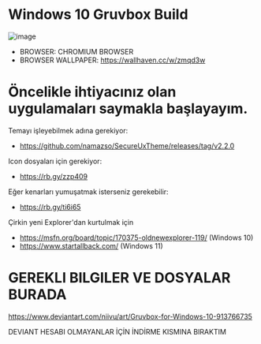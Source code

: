 # Windows 10 Gruvbox Build


![image](https://github.com/Rich-Strike-4868/gruvboxtemasi/assets/114027472/39d0a133-d823-47c4-8469-efe42a73912b)


- BROWSER: CHROMIUM BROWSER
- BROWSER WALLPAPER: https://wallhaven.cc/w/zmqd3w

# Öncelikle ihtiyacınız olan uygulamaları saymakla başlayayım.

Temayı işleyebilmek adına gerekiyor:
- https://github.com/namazso/SecureUxTheme/releases/tag/v2.2.0

Icon dosyaları için gerekiyor:
- https://rb.gy/zzp409

Eğer kenarları yumuşatmak isterseniz gerekebilir:
- https://rb.gy/ti6i65

Çirkin yeni Explorer'dan kurtulmak için
- https://msfn.org/board/topic/170375-oldnewexplorer-119/ (Windows 10)
- https://www.startallback.com/ (Windows 11)

# GEREKLI BILGILER VE DOSYALAR BURADA
https://www.deviantart.com/niivu/art/Gruvbox-for-Windows-10-913766735

DEVIANT HESABI OLMAYANLAR İÇİN İNDİRME KISMINA BIRAKTIM




